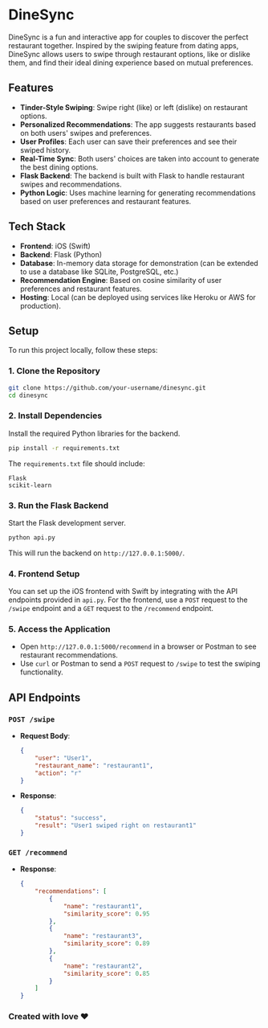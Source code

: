 
# DineSync

DineSync is a fun and interactive app for couples to discover the perfect restaurant together. Inspired by the swiping feature from dating apps, DineSync allows users to swipe through restaurant options, like or dislike them, and find their ideal dining experience based on mutual preferences.

## Features

- **Tinder-Style Swiping**: Swipe right (like) or left (dislike) on restaurant options.
- **Personalized Recommendations**: The app suggests restaurants based on both users' swipes and preferences.
- **User Profiles**: Each user can save their preferences and see their swiped history.
- **Real-Time Sync**: Both users' choices are taken into account to generate the best dining options.
- **Flask Backend**: The backend is built with Flask to handle restaurant swipes and recommendations.
- **Python Logic**: Uses machine learning for generating recommendations based on user preferences and restaurant features.

## Tech Stack

- **Frontend**: iOS (Swift)
- **Backend**: Flask (Python)
- **Database**: In-memory data storage for demonstration (can be extended to use a database like SQLite, PostgreSQL, etc.)
- **Recommendation Engine**: Based on cosine similarity of user preferences and restaurant features.
- **Hosting**: Local (can be deployed using services like Heroku or AWS for production).

## Setup

To run this project locally, follow these steps:

### 1. Clone the Repository

```bash
git clone https://github.com/your-username/dinesync.git
cd dinesync
```

### 2. Install Dependencies

Install the required Python libraries for the backend.

```bash
pip install -r requirements.txt
```

The `requirements.txt` file should include:
```
Flask
scikit-learn
```

### 3. Run the Flask Backend

Start the Flask development server.

```bash
python api.py
```

This will run the backend on `http://127.0.0.1:5000/`.

### 4. Frontend Setup

You can set up the iOS frontend with Swift by integrating with the API endpoints provided in `api.py`. For the frontend, use a `POST` request to the `/swipe` endpoint and a `GET` request to the `/recommend` endpoint.

### 5. Access the Application

- Open `http://127.0.0.1:5000/recommend` in a browser or Postman to see restaurant recommendations.
- Use `curl` or Postman to send a `POST` request to `/swipe` to test the swiping functionality.

## API Endpoints

### `POST /swipe`

- **Request Body**:
    ```json
    {
        "user": "User1",
        "restaurant_name": "restaurant1",
        "action": "r"
    }
    ```

- **Response**:
    ```json
    {
        "status": "success",
        "result": "User1 swiped right on restaurant1"
    }
    ```

### `GET /recommend`

- **Response**:
    ```json
    {
        "recommendations": [
            {
                "name": "restaurant1",
                "similarity_score": 0.95
            },
            {
                "name": "restaurant3",
                "similarity_score": 0.89
            },
            {
                "name": "restaurant2",
                "similarity_score": 0.85
            }
        ]
    }
    ```

### Created with love ❤️